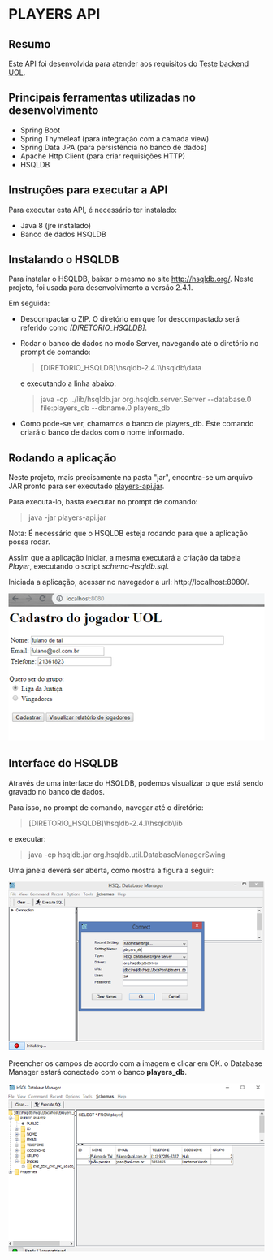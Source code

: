 PLAYERS API
===============

## Resumo

Este API foi desenvolvida para atender aos requisitos do [Teste backend UOL](https://github.com/uolhost/test-backEnd-Java).

## Principais ferramentas utilizadas no desenvolvimento

* Spring Boot
* Spring Thymeleaf (para integração com a camada view)
* Spring Data JPA (para persistência no banco de dados)
* Apache Http Client (para criar requisições HTTP)
* HSQLDB
	
## Instruções para executar a API

Para executar esta API, é necessário ter instalado:

* Java 8 (jre instalado)
* Banco de dados HSQLDB

## Instalando o HSQLDB

Para instalar o HSQLDB, baixar o mesmo no site http://hsqldb.org/. Neste projeto, foi usada para desenvolvimento a versão 2.4.1.

Em seguida:

* Descompactar o ZIP. O diretório em que for descompactado será referido como *_[DIRETORIO_HSQLDB]_*.

* Rodar o banco de dados no modo Server, navegando até o diretório no prompt de comando:

   > [DIRETORIO_HSQLDB]\hsqldb-2.4.1\hsqldb\data

  e executando a linha abaixo:

   > java -cp ../lib/hsqldb.jar org.hsqldb.server.Server --database.0 file:players_db --dbname.0 players_db

* Como pode-se ver, chamamos o banco de players_db. Este comando criará o banco de dados com o nome informado.

## Rodando a aplicação

Neste projeto, mais precisamente na pasta "jar", encontra-se um arquivo JAR pronto para ser executado [players-api.jar](/jar/players-api.jar).

Para executa-lo, basta executar no prompt de comando:

  > java -jar players-api.jar

Nota: É necessário que o HSQLDB esteja rodando para que a aplicação possa rodar.

Assim que a aplicação iniciar, a mesma executará a criação da tabela _Player_, executando o script *_schema-hsqldb.sql_*.

Iniciada a aplicação, acessar no navegador a url: http://localhost:8080/.

![Tela Inicial - Cadastrar jogador](/referencias/cadastrar_jogador.png)

## Interface do HSQLDB

Através de uma interface do HSQLDB, podemos visualizar o que está sendo gravado no banco de dados.

Para isso, no prompt de comando, navegar até o diretório:

   > [DIRETORIO_HSQLDB]\hsqldb-2.4.1\hsqldb\lib

e executar:

   > java -cp hsqldb.jar org.hsqldb.util.DatabaseManagerSwing

Uma janela deverá ser aberta, como mostra a figura a seguir:

![HSQLDB Database Manager](/referencias/hsqldb_db_manager_2.png)

Preencher os campos de acordo com a imagem e clicar em OK. o Database Manager estará conectado com o banco **players_db**.

![HSQLDB Database Manager - Tabela](/referencias/hsqldb_db_manager.png)
